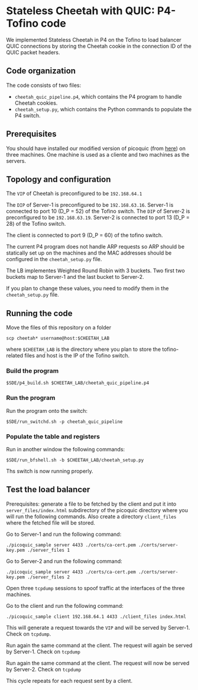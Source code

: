 # Stateless Cheetah with QUIC: P4-Tofino code

We implemented Stateless Cheetah in P4 on the Tofino to load balancer QUIC connections by storing the Cheetah cookie in the connection ID of the QUIC packet headers.

## Code organization

The code consists of two files:

 * `cheetah_quic_pipeline.p4`, which contains the P4 program to handle Cheetah cookies.
 * `cheetah_setup.py`, which contains the Python commands to populate the P4 switch.

## Prerequisites

You should have installed our modified version of picoquic (from [here](link)) on three machines. One machine is used as a cliente and two machines as the servers.

## Topology and configuration

The `VIP` of Cheetah is preconfigured to be `192.168.64.1`

The `DIP` of Server-1 is preconfigured to be `192.168.63.16`. Server-1 is connected to port 10 (D_P = 52) of the Tofino switch.
The `DIP` of Server-2 is preconfigured to be `192.168.63.19`. Server-2 is connected to port 13 (D_P = 28) of the Tofino switch.

The client is connected to port 9 (D_P = 60) of the tofino switch.

The current P4 program does not handle ARP requests so ARP should be statically set up on the machines and the MAC addresses should be configured in the `cheetah_setup.py` file.

The LB implementes Weighted Round Robin with 3 buckets. Two first two buckets map to Server-1 and the last bucket to Server-2.

If you plan to change these values, you need to modify them in the `cheetah_setup.py` file.

## Running the code

Move the files of this repository on a folder

`scp cheetah* username@host:$CHEETAH_LAB`

where `$CHEETAH_LAB` is the directory where you plan to store the tofino-related files and host is the IP of the Tofino switch.

### Build the program

`$SDE/p4_build.sh $CHEETAH_LAB/cheetah_quic_pipeline.p4`

### Run the program

Run the program onto the switch:

`$SDE/run_switchd.sh -p cheetah_quic_pipeline`

### Populate the table and registers

Run in another window the following commands:

`$SDE/run_bfshell.sh -b $CHEETAH_LAB/cheetah_setup.py`

Ths switch is now running properly.

## Test the load balancer

Prerequisites: generate a file to be fetched by the client and put it into `server_files/index.html` subdirectory of the picoquic directory where you will run the following commands. Also create a directory `client_files` where the fetched file will be stored.

Go to Server-1 and run the following command:

`./picoquic_sample server 4433 ./certs/ca-cert.pem ./certs/server-key.pem ./server_files 1`

Go to Server-2 and run the following command:

`./picoquic_sample server 4433 ./certs/ca-cert.pem ./certs/server-key.pem ./server_files 2`

Open three `tcpdump` sessions to spoof traffic at the interfaces of the three machines.

Go to the client and run the following command:

`./picoquic_sample client 192.168.64.1 4433 ./client_files index.html`

This will generate a request towards the `VIP` and will be served by Server-1. Check on `tcpdump`.

Run again the same command at the client. The request will again be served by Server-1. Check on `tcpdump`

Run again the same command at the client. The request will now be served by Server-2. Check on `tcpdump`

This cycle repeats for each request sent by a client.

